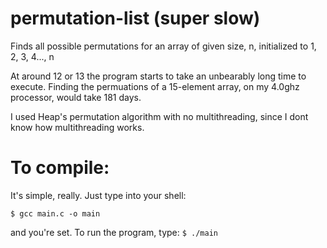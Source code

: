 # permutation-list (super slow)
Finds all possible permutations for an array of given size, n, initialized to 1, 2, 3, 4..., n

At around 12 or 13 the program starts to take an unbearably long time to execute. Finding the permuations of a 15-element array, on my 4.0ghz processor, would take 181 days.

I used Heap's permutation algorithm with no multithreading, since I dont know how multithreading works.

# To compile:

It's simple, really. Just type into your shell:

`$ gcc main.c -o main`

and you're set. To run the program, type:
`$ ./main`
